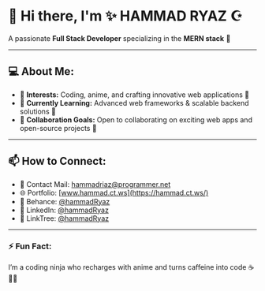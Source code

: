 # 👋 Hi there, I'm ✨ HAMMAD RYAZ ☪︎
A passionate **Full Stack Developer** specializing in the **MERN stack** 🚀  

---

## 💻 About Me:  
- 👀 **Interests:** Coding, anime, and crafting innovative web applications 🎨  
- 🌱 **Currently Learning:** Advanced web frameworks & scalable backend solutions 🔧  
- 💞️ **Collaboration Goals:** Open to collaborating on exciting web apps and open-source projects 🤝  

---

## 📫 How to Connect:  
- 📧 Contact Mail: [hammadriaz@programmer.net](mailto:hammadriaz@programmer.net)  
- 🌐 Portfolio: [www.hammad.ct.ws](https://hammad.ct.ws/)
- 🎨 Behance: [@hammadRyaz](https://www.behance.net/hammadryaz) 
- 📇 LinkedIn: [@hammadRyaz](https://linkedin.com/in/hammadryaz)
- 🌳 LinkTree: [@hammadRyaz](https://linktr.ee/hammadryaz)

---

### ⚡ Fun Fact:  
I’m a coding ninja who recharges with anime and turns caffeine into code ☕👨‍💻  
